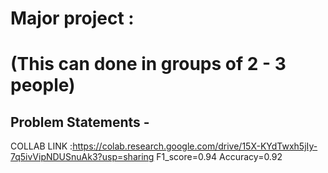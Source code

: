 # Major project : 
# (This can done in groups of 2 - 3 people)

## Problem Statements - 
COLLAB LINK :https://colab.research.google.com/drive/15X-KYdTwxh5jIy-7q5ivVipNDUSnuAk3?usp=sharing
 F1_score=0.94
Accuracy=0.92
